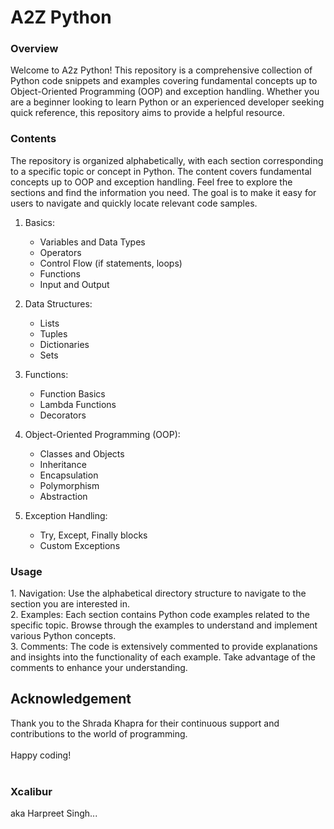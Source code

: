 <h1> A2Z Python </h1>

<h3> Overview</h3>
Welcome to A2z Python! This repository is a comprehensive collection of Python code snippets and examples covering fundamental concepts up to Object-Oriented Programming (OOP) and exception handling. Whether you are a beginner looking to learn Python or an experienced developer seeking quick reference, this repository aims to provide a helpful resource.

<h3>Contents</h3>
The repository is organized alphabetically, with each section corresponding to a specific topic or concept in Python. The content covers fundamental concepts up to OOP and exception handling. Feel free to explore the sections and find the information you need. The goal is to make it easy for users to navigate and quickly locate relevant code samples.

1. Basics:
   - Variables and Data Types
   - Operators
   - Control Flow (if statements, loops)
   - Functions
   - Input and Output

2. Data Structures:
   - Lists
   - Tuples
   - Dictionaries
   - Sets

3. Functions:
   - Function Basics
   - Lambda Functions
   - Decorators

4. Object-Oriented Programming (OOP):
   - Classes and Objects
   - Inheritance
   - Encapsulation
   - Polymorphism
   - Abstraction

5. Exception Handling:
   - Try, Except, Finally blocks
   - Custom Exceptions

<h3>Usage</h3>
1. Navigation: Use the alphabetical directory structure to navigate to the section you are interested in.
<br>
2. Examples: Each section contains Python code examples related to the specific topic. Browse through the examples to understand and implement various Python concepts.
<br>
3. Comments: The code is extensively commented to provide explanations and insights into the functionality of each example. Take advantage of the comments to enhance your understanding.
<br>

<h2>Acknowledgement </h2>
Thank you to the Shrada Khapra for their continuous support and contributions to the world of programming.
<br>
<br>
Happy coding!
<br>
<br>
<p>
<b>
<h3>Xcalibur</h3> 
</b>
aka Harpreet Singh...
</p>
